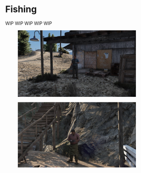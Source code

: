 # Fishing

WIP WIP WIP WIP WIP

<div>

<figure><img src="../../../../.gitbook/assets/fish_selling.jpg" alt="" width="375"><figcaption></figcaption></figure>

 

<figure><img src="../../../../.gitbook/assets/fishing_gear.jpg" alt="" width="375"><figcaption></figcaption></figure>

</div>
